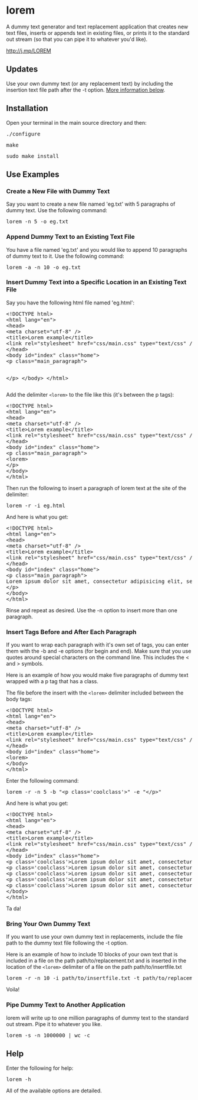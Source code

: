 lorem
=====

A dummy text generator and text replacement application that creates new text files, inserts or appends text in existing files, or prints it to the standard out stream (so that you can pipe it to whatever you'd like).

<a href="http://j.mp/LOREM">http://j.mp/LOREM</a>

## Updates
Use your own dummy text (or any replacement text) by including the insertion text file path after the -t option.  <a href="https://github.com/chrissimpkins/lorem#bring-your-own-dummy-text">More information below</a>.

## Installation
Open your terminal in the main source directory and then:
<pre>./configure</pre>
<pre>make</pre>
<pre>sudo make install</pre>
## Use Examples

### Create a New File with Dummy Text
<p>Say you want to create a new file named 'eg.txt' with 5 paragraphs of dummy text. Use the following command:</p>
<pre>lorem -n 5 -o eg.txt</pre>

### Append Dummy Text to an Existing Text File
<p>You have a file named 'eg.txt' and you would like to append 10 paragraphs of dummy text to it. Use the following command:</p>
<pre>lorem -a -n 10 -o eg.txt</pre>

### Insert Dummy Text into a Specific Location in an Existing Text File
<p>Say you have the following html file named 'eg.html':</p>
<pre>
&lt;!DOCTYPE html&gt;
&lt;html lang="en"&gt;
&lt;head&gt;
&lt;meta charset="utf-8" /&gt;
&lt;title&gt;Lorem example&lt;/title&gt;
&lt;link rel="stylesheet" href="css/main.css" type="text/css" /&gt;
&lt;/head&gt;
&lt;body id="index" class="home"&gt;
&lt;p class="main_paragraph"&gt;
  
&lt;/p&gt;
&lt;/body&gt;
&lt;/html&gt;
</pre>
<p>Add the delimiter <code>&lt;lorem&gt;</code> to the file like this (it's between the p tags):</p>
<pre>
&lt;!DOCTYPE html&gt;
&lt;html lang="en"&gt;
&lt;head&gt;
&lt;meta charset="utf-8" /&gt;
&lt;title&gt;Lorem example&lt;/title&gt;
&lt;link rel="stylesheet" href="css/main.css" type="text/css" /&gt;
&lt;/head&gt;
&lt;body id="index" class="home"&gt;
&lt;p class="main_paragraph"&gt;
&lt;lorem&gt;
&lt;/p&gt;
&lt;/body&gt;
&lt;/html&gt;
</pre>
<p>Then run the following to insert a paragraph of lorem text at the site of the <lorem> delimiter:</p>
<pre>lorem -r -i eg.html</pre>
<p>And here is what you get:</p>
<pre>
&lt;!DOCTYPE html&gt;
&lt;html lang="en"&gt;
&lt;head&gt;
&lt;meta charset="utf-8" /&gt;
&lt;title&gt;Lorem example&lt;/title&gt;
&lt;link rel="stylesheet" href="css/main.css" type="text/css" /&gt;
&lt;/head&gt;
&lt;body id="index" class="home"&gt;
&lt;p class="main_paragraph"&gt;
Lorem ipsum dolor sit amet, consectetur adipisicing elit, sed do eiusmod tempor incididunt ut labore et dolore magna aliqua. Ut enim ad minim veniam, quis nostrud exercitation ullamco laboris nisi ut aliquip ex ea commodo consequat. Duis aute irure dolor in reprehenderit in voluptate velit esse cillum dolore eu fugiat nulla pariatur. Excepteur sint occaecat cupidatat non proident, sunt in culpa qui officia deserunt mollit anim id est laborum.
&lt;/p&gt;
&lt;/body&gt;
&lt;/html&gt;
</pre>
<p>Rinse and repeat as desired.  Use the -n option to insert more than one paragraph.</p>

### Insert Tags Before and After Each Paragraph
<p>If you want to wrap each paragraph with it's own set of tags, you can enter them with the -b and -e options (for begin and end). Make sure that you use quotes around special characters on the command line. This includes the &lt; and &gt; symbols.</p>

<p>Here is an example of how you would make five paragraphs of dummy text wrapped with a p tag that has a class.</p>

<p>The file before the insert with the <code>&lt;lorem&gt;</code> delimiter included between the body tags:</p>
<pre>
&lt;!DOCTYPE html&gt;
&lt;html lang="en"&gt;
&lt;head&gt;
&lt;meta charset="utf-8" /&gt;
&lt;title&gt;Lorem example&lt;/title&gt;
&lt;link rel="stylesheet" href="css/main.css" type="text/css" /&gt;
&lt;/head&gt;
&lt;body id="index" class="home"&gt;
&lt;lorem&gt;
&lt;/body&gt;
&lt;/html&gt;
</pre>

<p>Enter the following command:</p>
<pre>lorem -r -n 5 -b &quot;&lt;p class='coolclass'&gt;&quot; -e &quot;&lt;/p&gt;&quot;</pre>
<p>And here is what you get:</p>
<pre>
&lt;!DOCTYPE html&gt;
&lt;html lang="en"&gt;
&lt;head&gt;
&lt;meta charset="utf-8" /&gt;
&lt;title&gt;Lorem example&lt;/title&gt;
&lt;link rel="stylesheet" href="css/main.css" type="text/css" /&gt;
&lt;/head&gt;
&lt;body id="index" class="home"&gt;
&lt;p class='coolclass'&gt;Lorem ipsum dolor sit amet, consectetur adipisicing elit, sed do eiusmod tempor incididunt ut labore et dolore magna aliqua. Ut enim ad minim veniam, quis nostrud exercitation ullamco laboris nisi ut aliquip ex ea commodo consequat. Duis aute irure dolor in reprehenderit in voluptate velit esse cillum dolore eu fugiat nulla pariatur. Excepteur sint occaecat cupidatat non proident, sunt in culpa qui officia deserunt mollit anim id est laborum.&lt;/p&gt;
&lt;p class='coolclass'&gt;Lorem ipsum dolor sit amet, consectetur adipisicing elit, sed do eiusmod tempor incididunt ut labore et dolore magna aliqua. Ut enim ad minim veniam, quis nostrud exercitation ullamco laboris nisi ut aliquip ex ea commodo consequat. Duis aute irure dolor in reprehenderit in voluptate velit esse cillum dolore eu fugiat nulla pariatur. Excepteur sint occaecat cupidatat non proident, sunt in culpa qui officia deserunt mollit anim id est laborum.&lt;/p&gt;
&lt;p class='coolclass'&gt;Lorem ipsum dolor sit amet, consectetur adipisicing elit, sed do eiusmod tempor incididunt ut labore et dolore magna aliqua. Ut enim ad minim veniam, quis nostrud exercitation ullamco laboris nisi ut aliquip ex ea commodo consequat. Duis aute irure dolor in reprehenderit in voluptate velit esse cillum dolore eu fugiat nulla pariatur. Excepteur sint occaecat cupidatat non proident, sunt in culpa qui officia deserunt mollit anim id est laborum.&lt;/p&gt;
&lt;p class='coolclass'&gt;Lorem ipsum dolor sit amet, consectetur adipisicing elit, sed do eiusmod tempor incididunt ut labore et dolore magna aliqua. Ut enim ad minim veniam, quis nostrud exercitation ullamco laboris nisi ut aliquip ex ea commodo consequat. Duis aute irure dolor in reprehenderit in voluptate velit esse cillum dolore eu fugiat nulla pariatur. Excepteur sint occaecat cupidatat non proident, sunt in culpa qui officia deserunt mollit anim id est laborum.&lt;/p&gt;
&lt;p class='coolclass'&gt;Lorem ipsum dolor sit amet, consectetur adipisicing elit, sed do eiusmod tempor incididunt ut labore et dolore magna aliqua. Ut enim ad minim veniam, quis nostrud exercitation ullamco laboris nisi ut aliquip ex ea commodo consequat. Duis aute irure dolor in reprehenderit in voluptate velit esse cillum dolore eu fugiat nulla pariatur. Excepteur sint occaecat cupidatat non proident, sunt in culpa qui officia deserunt mollit anim id est laborum.&lt;/p&gt;
&lt;/body&gt;
&lt;/html&gt;
</pre>

Ta da!

### Bring Your Own Dummy Text
<p>If you want to use your own dummy text in replacements, include the file path to the dummy text file following the -t option.</p>
<p>Here is an example of how to include 10 blocks of your own text that is included in a file on the path path/to/replacement.txt and is inserted in the location of the <code>&lt;lorem&gt;</code> delimiter of a file on the path path/to/insertfile.txt</p>

<pre>lorem -r -n 10 -i path/to/insertfile.txt -t path/to/replacement.txt</pre>

<p>Voila!</p>

### Pipe Dummy Text to Another Application
<p>lorem will write up to one million paragraphs of dummy text to the standard out stream.  Pipe it to whatever you like.</p>
<pre>lorem -s -n 1000000 | wc -c</pre>

## Help
Enter the following for help:
<pre>lorem -h</pre>
All of the available options are detailed.


